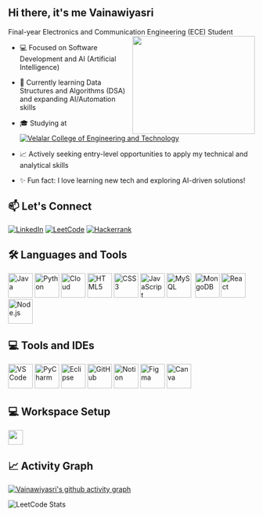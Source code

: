 ## Hi there, it's me Vainawiyasri
Final-year Electronics and Communication Engineering (ECE) Student
<img align="right" width="250" height="200" src="https://media3.giphy.com/media/v1.Y2lkPTc5MGI3NjExaHVuaTFoZmhzdWVqdXZ4aDB2ZmluaW1rYnJsajNhZDc3N2dpcjk4dyZlcD12MV9pbnRlcm5hbF9naWZfYnlfaWQmY3Q9Zw/BferOKonYOspm28AiB/giphy.gif">
- 💻 Focused on Software Development and AI (Artificial Intelligence)
  
- 🎯 Currently learning Data Structures and Algorithms (DSA) and expanding AI/Automation skills
- 🎓 Studying at [![Velalar College of Engineering and Technology](https://img.shields.io/badge/Velalar_College_of_Engineering_and_Technology-teal)](http://velalarengg.ac.in/)
- 📈 Actively seeking entry-level opportunities to apply my technical and analytical skills
- ✨ Fun fact: I love learning new tech and exploring AI-driven solutions!

## 📫 Let's Connect

[![LinkedIn](https://img.shields.io/badge/LinkedIn-0077B5?style=for-the-badge&logo=linkedin&logoColor=white)](https://www.linkedin.com/in/vainawiyasrisivakumar/)
[![LeetCode](https://img.shields.io/badge/LeetCode-FFA116?style=for-the-badge&logo=leetcode&logoColor=white)](https://leetcode.com/u/VAINAWIYASRI/)
[![Hackerrank](https://img.shields.io/badge/HackerRank-2EC866?style=for-the-badge&logo=hackerrank&logoColor=white)](https://www.hackerrank.com/profile/vainawiyasrisiv1)


## 🛠️ Languages and Tools

<img height="50" src="https://img.icons8.com/color/48/java-coffee-cup-logo.png" alt="Java"/> <img height="50" src="https://img.icons8.com/color/48/python.png" alt="Python"/> <img height="50" src="https://img.icons8.com/color/48/cloud.png" alt="Cloud"/> <img height="50" src="https://img.icons8.com/color/48/html-5.png" alt="HTML5"/> <img height="50" src="https://img.icons8.com/color/48/css3.png" alt="CSS3"/> <img height="50" src="https://img.icons8.com/color/48/javascript.png" alt="JavaScript"/> <img height="50" src="https://img.icons8.com/color/48/mysql-logo.png" alt="MySQL"/> <img height="50"/> <img height="50" src="https://img.icons8.com/color/48/mongodb.png" alt="MongoDB"/> <img height="50" src="https://img.icons8.com/color/48/react-native.png" alt="React"/> <img height="50" src="https://img.icons8.com/color/48/nodejs.png" alt="Node.js"/>

## 💻 Tools and IDEs

<img height="50" src="https://img.icons8.com/color/48/visual-studio-code-2019.png" alt="VS Code"/> <img height="50" src="https://img.icons8.com/color/48/pycharm.png" alt="PyCharm"/> <img height="50" src="https://img.icons8.com/color/48/eclipse.png" alt="Eclipse"/> <img height="50" src="https://img.icons8.com/material-outlined/48/github.png" alt="GitHub"/> <img height="50" src="https://img.icons8.com/color/48/notion.png" alt="Notion"/> <img height="50" src="https://img.icons8.com/color/48/figma.png" alt="Figma"/> <img height="50" src="https://img.icons8.com/color/48/canva.png" alt="Canva"/>

## 💻 Workspace Setup

<img height="30" src="https://img.shields.io/badge/Lenovo-Windows_11-0078D6?style=for-the-badge&logo=windows11&logoColor=white"/>

## 📈 Activity Graph

[![Vainawiyasri's github activity graph](https://github-readme-activity-graph.vercel.app/graph?username=vainawiyasri-dev&bg_color=000000&color=ffffff&line=51f565&point=ffffff&area=true&hide_border=true)](https://github.com/ashutosh00710/github-readme-activity-graph)

![LeetCode Stats](https://leetcard.jacoblin.cool/vainawiyasri?theme=dark&font=Amiko)
